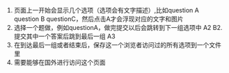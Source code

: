 1. 页面上一开始会显示几个选项（选项会有文字描述）,比如question A question B questionC，然后点击A才会浮现对应的文字和图片
2. 选择一个题做，例如questionA，做完提交以后会跳转到下一组选项中 A2 B2. 提交其中一个答案后跳到最后一组 A3 
3. 在到达最后一组或者结束后，保存这一个浏览者访问过的所有选项到一个文件里
4. 需要能够在国外进行访问这个页面
